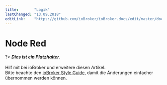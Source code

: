 ```yaml
---
title:       "Logik"
lastChanged: "13.09.2018"
editLink:    "https://github.com/ioBroker/ioBroker.docs/edit/master/docs/logic/nodered.md"
---
```


# Node Red

?> ***Dies ist ein Platzhalter***.
   <br><br>
   Hilf mit bei ioBroker und erweitere diesen Artikel.  
   Bitte beachte den [ioBroker Style Guide](community/styleguidedoc), 
   damit die Änderungen einfacher übernommen werden können.
